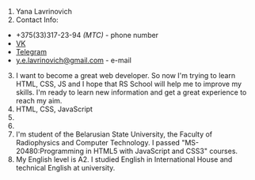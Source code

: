 1. Yana Lavrinovich
2. Contact Info:
* +375(33)317-23-94 *(MTC)* - phone number
* [VK](https://vk.com/yana_lavri)
* [Telegram](https://t.me/yana_lavri)
* y.e.lavrinovich@gmail.com - e-mail
3. I want to become a great web developer. So now I'm trying to learn HTML, CSS, JS and I hope that RS School will help me to improve my skills. I'm ready to learn new information and get a great experience to reach my aim. 
4. HTML, CSS, JavaScript
5. 
6. 
7. I'm student of the Belarusian State University, the Faculty of Radiophysics and Computer Technology. I passed "MS-20480:Programming in HTML5 with JavaScript and CSS3" courses.
8. My English level is A2. I studied English in International House and technical English at university.